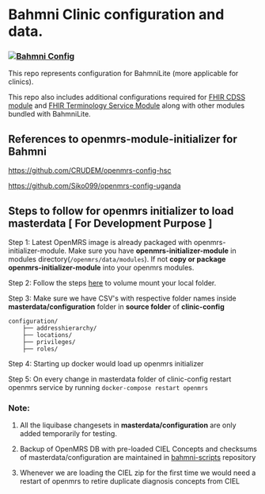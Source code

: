 # Bahmni Clinic configuration and data.

### [![Bahmni Config](https://github.com/Bahmni/clinic-config/actions/workflows/build_upload.yml/badge.svg)](https://github.com/Bahmni/clinic-config/actions/workflows/build_upload.yml)

This repo represents configuration for BahmniLite (more applicable for clinics).

This repo also includes additional configurations required for   [FHIR CDSS module](https://github.com/Bahmni/openmrs-module-cdss) and [FHIR Terminology Service Module](https://github.com/Bahmni/openmrs-module-snomed) along with other modules bundled with BahmniLite.

## References to openmrs-module-initializer for Bahmni

https://github.com/CRUDEM/openmrs-config-hsc

https://github.com/Siko099/openmrs-config-uganda

## Steps to follow for openmrs initializer to load masterdata  [ For Development Purpose ]

Step 1: Latest OpenMRS image is already packaged with openmrs-initializer-module. Make sure you have **openmrs-initializer-module** in modules directory(`/openmrs/data/modules`). If not **copy or package openmrs-initializer-module** into your openmrs modules.

Step 2: Follow the steps [here](https://github.com/Bahmni/bahmni-package/tree/master/bahmni-docker#local-development-on-config) to volume mount your local folder.

Step 3: Make sure we have CSV's with respective folder names inside **masterdata/configuration** folder in **source folder** of **clinic-config**

    configuration/
        ├── addresshierarchy/
        ├── locations/
        ├── privileges/
        ├── roles/

Step 4: Starting up docker would load up openmrs initializer

Step 5: On every change in masterdata folder of clinic-config restart openmrs service by running `docker-compose restart openmrs`

### **Note:**

1. All the liquibase changesets in **masterdata/configuration** are only added temporarily for testing.


2. Backup of OpenMRS DB with pre-loaded CIEL Concepts and checksums of masterdata/configuration are maintained in [bahmni-scripts](https://github.com/Bahmni/bahmni-scripts/tree/master/demo/db-backups/1.0.0-lite) repository

3. Whenever we are loading the CIEL zip for the first time we would need a restart of openmrs to retire duplicate diagnosis concepts from CIEL